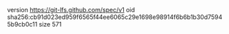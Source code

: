 version https://git-lfs.github.com/spec/v1
oid sha256:cb91d023ed959f6565f44ee6065c29e1698e98914f6b6b1b30d75945b9cb0c11
size 571
